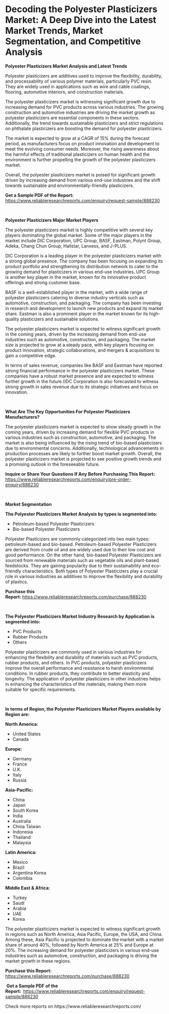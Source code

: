 <p><h1>Decoding the Polyester Plasticizers Market: A Deep Dive into the Latest Market Trends, Market Segmentation, and Competitive Analysis</h1></p><p><strong>Polyester Plasticizers Market Analysis and Latest Trends</strong></p>
<p><p>Polyester plasticizers are additives used to improve the flexibility, durability, and processability of various polymer materials, particularly PVC resin. They are widely used in applications such as wire and cable coatings, flooring, automotive interiors, and construction materials.</p><p>The polyester plasticizers market is witnessing significant growth due to increasing demand for PVC products across various industries. The growing construction and automotive industries are driving the market growth as polyester plasticizers are essential components in these sectors. Additionally, the trend towards sustainable plasticizers and strict regulations on phthalate plasticizers are boosting the demand for polyester plasticizers.</p><p>The market is expected to grow at a CAGR of 15% during the forecast period, as manufacturers focus on product innovation and development to meet the evolving consumer needs. Moreover, the rising awareness about the harmful effects of traditional plasticizers on human health and the environment is further propelling the growth of the polyester plasticizers market.</p><p>Overall, the polyester plasticizers market is poised for significant growth driven by increasing demand from various end-use industries and the shift towards sustainable and environmentally-friendly plasticizers.</p></p>
<p><strong>Get a Sample PDF of the Report:&nbsp;</strong> <a href="https://www.reliableresearchreports.com/enquiry/request-sample/888230">https://www.reliableresearchreports.com/enquiry/request-sample/888230</a></p>
<p>&nbsp;</p>
<p><strong>Polyester Plasticizers Major Market Players</strong></p>
<p><p>The polyester plasticizers market is highly competitive with several key players dominating the global market. Some of the major players in the market include DIC Corporation, UPC Group, BASF, Eastman, Polynt Group, Adeka, Chang Chun Group, Hallstar, Lanxess, and J-PLUS.</p><p>DIC Corporation is a leading player in the polyester plasticizers market with a strong global presence. The company has been focusing on expanding its product portfolio and strengthening its distribution network to cater to the growing demand for plasticizers in various end-use industries. UPC Group is another key player in the market, known for its innovative product offerings and strong customer base.</p><p>BASF is a well-established player in the market, with a wide range of polyester plasticizers catering to diverse industry verticals such as automotive, construction, and packaging. The company has been investing in research and development to launch new products and expand its market share. Eastman is also a prominent player in the market known for its high-quality plasticizers and sustainable solutions.</p><p>The polyester plasticizers market is expected to witness significant growth in the coming years, driven by the increasing demand from end-use industries such as automotive, construction, and packaging. The market size is projected to grow at a steady pace, with key players focusing on product innovation, strategic collaborations, and mergers & acquisitions to gain a competitive edge.</p><p>In terms of sales revenue, companies like BASF and Eastman have reported strong financial performance in the polyester plasticizers market. These companies have a robust market presence and are expected to witness further growth in the future.(IDC Corporation is also forecasted to witness strong growth in sales revenue due to its strategic initiatives and focus on innovation.</p></p>
<p>&nbsp;</p>
<p><strong>What Are The Key Opportunities For Polyester Plasticizers Manufacturers?</strong></p>
<p><p>The polyester plasticizers market is expected to show steady growth in the coming years, driven by increasing demand for flexible PVC products in various industries such as construction, automotive, and packaging. The market is also being influenced by the rising trend of bio-based plasticizers due to environmental concerns. Additionally, technological advancements in production processes are likely to further boost market growth. Overall, the polyester plasticizers market is projected to see positive growth trends and a promising outlook in the foreseeable future.</p></p>
<p><strong>Inquire or Share Your Questions If Any Before Purchasing This Report:</strong> <a href="https://www.reliableresearchreports.com/enquiry/pre-order-enquiry/888230">https://www.reliableresearchreports.com/enquiry/pre-order-enquiry/888230</a></p>
<p>&nbsp;</p>
<p><strong>Market Segmentation</strong></p>
<p><strong>The Polyester Plasticizers Market Analysis by types is segmented into:</strong></p>
<p><ul><li>Petroleum-based Polyester Plasticizers</li><li>Bio-based Polyester Plasticizers</li></ul></p>
<p><p>Polyester Plasticizers are commonly categorized into two main types: petroleum-based and bio-based. Petroleum-based Polyester Plasticizers are derived from crude oil and are widely used due to their low cost and good performance. On the other hand, bio-based Polyester Plasticizers are sourced from renewable materials such as vegetable oils and plant-based feedstocks. They are gaining popularity due to their sustainability and eco-friendly characteristics. Both types of Polyester Plasticizers play a crucial role in various industries as additives to improve the flexibility and durability of plastics.</p></p>
<p><strong>Purchase this Report:&nbsp;</strong><a href="https://www.reliableresearchreports.com/purchase/888230">https://www.reliableresearchreports.com/purchase/888230</a></p>
<p>&nbsp;</p>
<p><strong>The Polyester Plasticizers Market Industry Research by Application is segmented into:</strong></p>
<p><ul><li>PVC Products</li><li>Rubber Products</li><li>Others</li></ul></p>
<p><p>Polyester plasticizers are commonly used in various industries for enhancing the flexibility and durability of materials such as PVC products, rubber products, and others. In PVC products, polyester plasticizers improve the overall performance and resistance to harsh environmental conditions. In rubber products, they contribute to better elasticity and longevity. The application of polyester plasticizers in other industries helps in enhancing the characteristics of the materials, making them more suitable for specific requirements.</p></p>
<p>&nbsp;</p>
<p><strong>In terms of Region, the Polyester Plasticizers Market Players available by Region are:</strong></p>
<p>
    <p> <strong> North America: </strong>
        <ul>
            <li>United States</li>
            <li>Canada</li>
        </ul>
        </p> 
    <p> <strong> Europe: </strong>
        <ul>
            <li>Germany</li>
            <li>France</li>
            <li>U.K.</li>
            <li>Italy</li>
            <li>Russia</li>
        </ul>
        </p> 
    <p> <strong> Asia-Pacific: </strong>
        <ul>
            <li>China</li>
            <li>Japan</li>
            <li>South Korea</li>
            <li>India</li>
            <li>Australia</li>
            <li>China Taiwan</li>
            <li>Indonesia</li>
            <li>Thailand</li>
            <li>Malaysia</li>
        </ul>
        </p> 
    <p> <strong> Latin America: </strong>
        <ul>
            <li>Mexico</li>
            <li>Brazil</li>
            <li>Argentina Korea</li>
            <li>Colombia</li>
        </ul>
        </p> 
    <p> <strong> Middle East & Africa: </strong>
        <ul>
            <li>Turkey</li>
            <li>Saudi</li>
            <li>Arabia</li>
            <li>UAE</li>
            <li>Korea</li>
        </ul>
    </p>
    </p>
<p><p>The polyester plasticizers market is expected to witness significant growth in regions such as North America, Asia Pacific, Europe, the USA, and China. Among these, Asia Pacific is projected to dominate the market with a market share of around 40%, followed by North America at 25% and Europe at 20%. The increasing demand for polyester plasticizers in various end-use industries such as automotive, construction, and packaging is driving the market growth in these regions.</p></p>
<p><strong>Purchase this Report: </strong><a href="https://www.reliableresearchreports.com/purchase/888230">https://www.reliableresearchreports.com/purchase/888230</a></p>
<p>&nbsp;<strong>Get a Sample PDF of the Report:&nbsp;&nbsp;</strong><a href="https://www.reliableresearchreports.com/enquiry/request-sample/888230">https://www.reliableresearchreports.com/enquiry/request-sample/888230</a></p>
<p><strong></strong></p>
<p>Check more reports on https://www.reliableresearchreports.com/</p>
